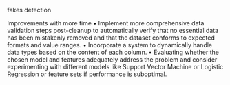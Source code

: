 fakes detection

Improvements with more time
•	Implement more comprehensive data validation steps post-cleanup to automatically verify that no essential data has been mistakenly removed and that the dataset conforms to expected formats and value ranges.
•	Incorporate a system to dynamically handle data types based on the content of each column.
•	Evaluating whether the chosen model and features adequately address the problem and  consider experimenting with different models like Support Vector Machine or Logistic Regression or feature sets if performance is suboptimal.

